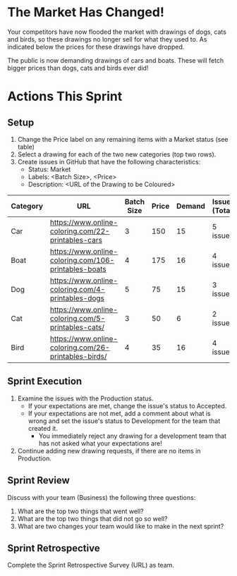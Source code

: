 # The Market Has Changed!
Your competitors have now flooded the market with drawings of dogs, cats and birds, so these drawings no longer sell for what they used to. As indicated below the prices for these drawings have dropped.

The public is now demanding drawings of cars and boats. These will fetch bigger prices than dogs, cats and birds ever did!

# Actions This Sprint
## Setup
1. Change the Price label on any remaining items with a Market status (see table)
1. Select a drawing for each of the two new categories (top two rows).
1. Create issues in GitHub that have the following characteristics:
      - Status: Market
      - Labels: \<Batch Size>, \<Price>
      - Description: \<URL of the Drawing to be Coloured>
 
   
| Category | URL | Batch Size | Price | Demand | Issues (Total) |
|----------|-----|------------|-------|--------|---|
| Car | https://www.online-coloring.com/22-printables-cars | 3 | 150 | 15 | 5 issues|
| Boat | https://www.online-coloring.com/106-printables-boats | 4 | 175 | 16 | 4 issues|
| Dog | https://www.online-coloring.com/4-printables-dogs | 5 | 75 | 15 | 3 issues |
| Cat | https://www.online-coloring.com/5-printables-cats/ | 3 | 50 | 6 | 2 issues |
| Bird | https://www.online-coloring.com/26-printables-birds/ | 4 | 35 | 16 | 4 issues|


 ## Sprint Execution
1. Examine the issues with the Production status.
   - If your expectations are met, change the issue's status to Accepted.
   - If your expectations are not met, add a comment about what is wrong and set the issue's status to Development for the team that created it.
      - You immediately reject any drawing for a development team that has not asked what your expectations are!
1. Continue adding new drawing requests, if there are no items in Production.

## Sprint Review
Discuss with your team (Business) the following three questions:
1. What are the top two things that went well?
1. What are the top two things that did not go so well?
1. What are two changes your team would like to make in the next sprint?

## Sprint Retrospective
Complete the Sprint Retrospective Survey (URL) as team.
